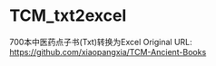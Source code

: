 # TCM_txt2excel
700本中医药点子书(Txt)转换为Excel
Original URL: https://github.com/xiaopangxia/TCM-Ancient-Books
